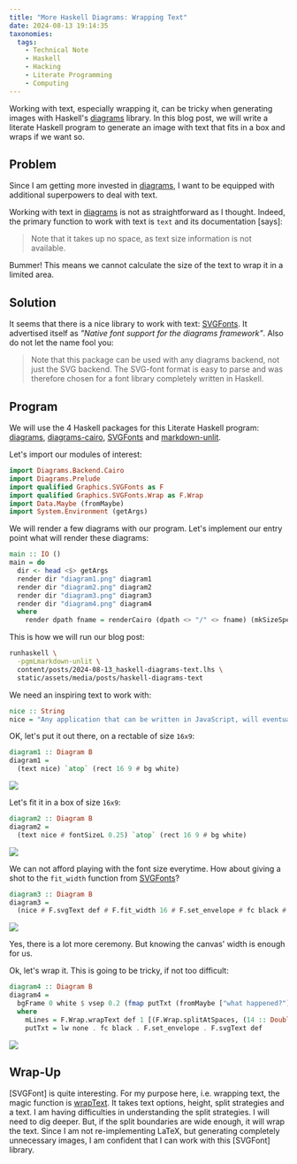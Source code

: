 ```yaml
---
title: "More Haskell Diagrams: Wrapping Text"
date: 2024-08-13 19:14:35
taxonomies:
  tags:
    - Technical Note
    - Haskell
    - Hacking
    - Literate Programming
    - Computing
---
```


Working with text, especially wrapping it, can be tricky when generating images
with Haskell's [diagrams] library. In this blog post, we will write a literate
Haskell program to generate an image with text that fits in a box and wraps if
we want so.

<!-- more -->

## Problem

Since I am getting more invested in [diagrams], I want to be equipped with
additional superpowers to deal with text.

Working with text in [diagrams] is not as straightforward as I thought. Indeed,
the primary function to work with text is `text` and its documentation [says]:

> Note that it takes up no space, as text size information is not available.

Bummer! This means we cannot calculate the size of the text to wrap it in a
limited area.

## Solution

It seems that there is a nice library to work with text: [SVGFonts]. It
advertised itself as _"Native font support for the diagrams framework"_. Also do
not let the name fool you:

> Note that this package can be used with any diagrams backend, not just the SVG
> backend. The SVG-font format is easy to parse and was therefore chosen for a
> font library completely written in Haskell.

## Program

We will use the 4 Haskell packages for this Literate Haskell program:
[diagrams], [diagrams-cairo], [SVGFonts] and [markdown-unlit].

Let's import our modules of interest:

```haskell
import Diagrams.Backend.Cairo
import Diagrams.Prelude
import qualified Graphics.SVGFonts as F
import qualified Graphics.SVGFonts.Wrap as F.Wrap
import Data.Maybe (fromMaybe)
import System.Environment (getArgs)
```

We will render a few diagrams with our program. Let's implement our entry point
what will render these diagrams:

```haskell
main :: IO ()
main = do
  dir <- head <$> getArgs
  render dir "diagram1.png" diagram1
  render dir "diagram2.png" diagram2
  render dir "diagram3.png" diagram3
  render dir "diagram4.png" diagram4
  where
    render dpath fname = renderCairo (dpath <> "/" <> fname) (mkSizeSpec2D (Just 800) Nothing)
```

This is how we will run our blog post:

```sh
runhaskell \
  -pgmLmarkdown-unlit \
  content/posts/2024-08-13_haskell-diagrams-text.lhs \
  static/assets/media/posts/haskell-diagrams-text
```

We need an inspiring text to work with:

```haskell
nice :: String
nice = "Any application that can be written in JavaScript, will eventually be written in JavaScript."
```

OK, let's put it out there, on a rectable of size `16x9`:

```haskell
diagram1 :: Diagram B
diagram1 =
  (text nice) `atop` (rect 16 9 # bg white)
```

![](/assets/media/posts/haskell-diagrams-text/diagram1.png)

Let's fit it in a box of size `16x9`:

```haskell
diagram2 :: Diagram B
diagram2 =
  (text nice # fontSizeL 0.25) `atop` (rect 16 9 # bg white)
```

![](/assets/media/posts/haskell-diagrams-text/diagram2.png)

We can not afford playing with the font size everytime. How about giving a shot
to the `fit_width` function from [SVGFonts]?

```haskell
diagram3 :: Diagram B
diagram3 =
  (nice # F.svgText def # F.fit_width 16 # F.set_envelope # fc black # lw none # center) `atop` (rect 16 9 # bg white)
```

![](/assets/media/posts/haskell-diagrams-text/diagram3.png)

Yes, there is a lot more ceremony. But knowing the canvas' width is enough for
us.

Ok, let's wrap it. This is going to be tricky, if not too difficult:

```haskell
diagram4 :: Diagram B
diagram4 =
  bgFrame 0 white $ vsep 0.2 (fmap putTxt (fromMaybe ["what happened?"] mLines))
  where
    mLines = F.Wrap.wrapText def 1 [(F.Wrap.splitAtSpaces, (14 :: Double, 16))] nice
    putTxt = lw none . fc black . F.set_envelope . F.svgText def
```

![](/assets/media/posts/haskell-diagrams-text/diagram4.png)

## Wrap-Up

[SVGFont] is quite interesting. For my purpose here, i.e. wrapping text, the
magic function is [wrapText]. It takes text options, height, split strategies
and a text. I am having difficulties in understanding the split strategies. I
will need to dig deeper. But, if the split boundaries are wide enough, it will
wrap the text. Since I am not re-implementing LaTeX, but generating completely
unnecessary images, I am confident that I can work with this [SVGFont] library.

<!-- REFERENCES -->

[diagrams]: https://diagrams.github.io
[cairo]: https://cairographics.org
[diagrams-cairo]: https://hackage.haskell.org/package/diagrams-cairo
[markdown-unlit]: https://hackage.haskell.org/package/markdown-unlit
[SVGFonts]: https://hackage.haskell.org/package/SVGFonts
[wrapText]:
  https://hackage.haskell.org/package/SVGFonts/docs/Graphics-SVGFonts-Wrap.html#v:wrapText
